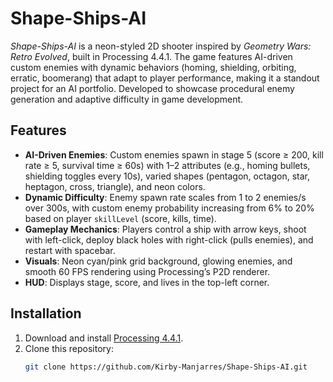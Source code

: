 # Shape-Ships-AI

*Shape-Ships-AI* is a neon-styled 2D shooter inspired by *Geometry Wars: Retro Evolved*, built in Processing 4.4.1. The game features AI-driven custom enemies with dynamic behaviors (homing, shielding, orbiting, erratic, boomerang) that adapt to player performance, making it a standout project for an AI portfolio. Developed to showcase procedural enemy generation and adaptive difficulty in game development.

## Features
- **AI-Driven Enemies**: Custom enemies spawn in stage 5 (score ≥ 200, kill rate ≥ 5, survival time ≥ 60s) with 1–2 attributes (e.g., homing bullets, shielding toggles every 10s), varied shapes (pentagon, octagon, star, heptagon, cross, triangle), and neon colors.
- **Dynamic Difficulty**: Enemy spawn rate scales from 1 to 2 enemies/s over 300s, with custom enemy probability increasing from 6% to 20% based on player `skillLevel` (score, kills, time).
- **Gameplay Mechanics**: Players control a ship with arrow keys, shoot with left-click, deploy black holes with right-click (pulls enemies), and restart with spacebar.
- **Visuals**: Neon cyan/pink grid background, glowing enemies, and smooth 60 FPS rendering using Processing’s P2D renderer.
- **HUD**: Displays stage, score, and lives in the top-left corner.

## Installation
1. Download and install [Processing 4.4.1](https://processing.org/download).
2. Clone this repository:
   ```bash
   git clone https://github.com/Kirby-Manjarres/Shape-Ships-AI.git
